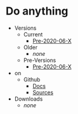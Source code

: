 # Do anything
- Versions
  - Current
    - [Pre-2020-06-X](pre--2020-06-X.md)
  - Older
    - _none_
  - Pre-Versions
    - [Pre-2020-06-X](pre--2020-06-X.md)
- on
  - Github
    - [Docs](https://programming-language.github.io/Do)
    - [Sources](https://github.com/Programming-Language/Do)
- Downloads
  - _none_
